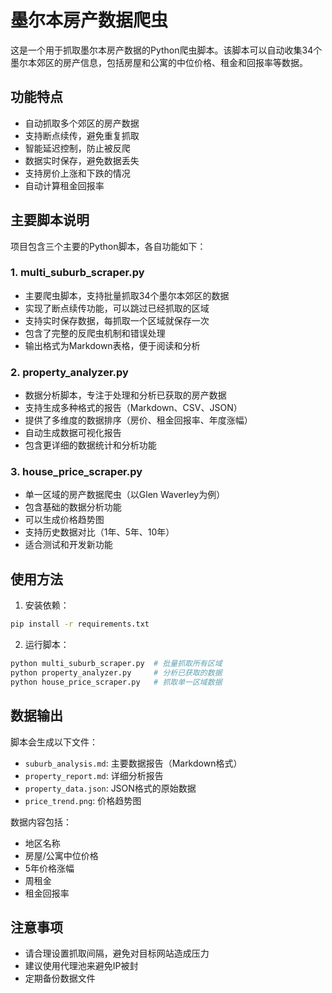 # 墨尔本房产数据爬虫

这是一个用于抓取墨尔本房产数据的Python爬虫脚本。该脚本可以自动收集34个墨尔本郊区的房产信息，包括房屋和公寓的中位价格、租金和回报率等数据。

## 功能特点

- 自动抓取多个郊区的房产数据
- 支持断点续传，避免重复抓取
- 智能延迟控制，防止被反爬
- 数据实时保存，避免数据丢失
- 支持房价上涨和下跌的情况
- 自动计算租金回报率

## 主要脚本说明

项目包含三个主要的Python脚本，各自功能如下：

### 1. multi_suburb_scraper.py
- 主要爬虫脚本，支持批量抓取34个墨尔本郊区的数据
- 实现了断点续传功能，可以跳过已经抓取的区域
- 支持实时保存数据，每抓取一个区域就保存一次
- 包含了完整的反爬虫机制和错误处理
- 输出格式为Markdown表格，便于阅读和分析

### 2. property_analyzer.py
- 数据分析脚本，专注于处理和分析已获取的房产数据
- 支持生成多种格式的报告（Markdown、CSV、JSON）
- 提供了多维度的数据排序（房价、租金回报率、年度涨幅）
- 自动生成数据可视化报告
- 包含更详细的数据统计和分析功能

### 3. house_price_scraper.py
- 单一区域的房产数据爬虫（以Glen Waverley为例）
- 包含基础的数据分析功能
- 可以生成价格趋势图
- 支持历史数据对比（1年、5年、10年）
- 适合测试和开发新功能

## 使用方法

1. 安装依赖：
```bash
pip install -r requirements.txt
```

2. 运行脚本：
```bash
python multi_suburb_scraper.py  # 批量抓取所有区域
python property_analyzer.py     # 分析已获取的数据
python house_price_scraper.py   # 抓取单一区域数据
```

## 数据输出

脚本会生成以下文件：
- `suburb_analysis.md`: 主要数据报告（Markdown格式）
- `property_report.md`: 详细分析报告
- `property_data.json`: JSON格式的原始数据
- `price_trend.png`: 价格趋势图

数据内容包括：
- 地区名称
- 房屋/公寓中位价格
- 5年价格涨幅
- 周租金
- 租金回报率

## 注意事项

- 请合理设置抓取间隔，避免对目标网站造成压力
- 建议使用代理池来避免IP被封
- 定期备份数据文件 